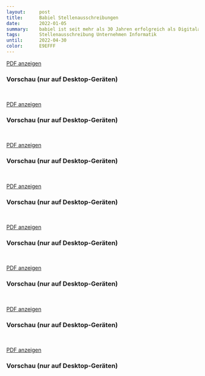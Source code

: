 ```yaml
---
layout:     post
title:      Babiel Stellenausschreibungen
date:       2022-01-05
summary:    babiel ist seit mehr als 30 Jahren erfolgreich als Digitalagentur in den Bereichen Onlinekommunikation und E-Commerce für namhafte Konzerne und öffentliche Auftraggeber tätig.
tags:		Stellenausschreibung Unternehmen Informatik
until:		2022-04-30
color:      E9EFFF
---
```

<a class="btn btn-primary" href="{{ site.url }}/attachments/Babiel_Anzeige_2020_Junior_PM.pdf">PDF anzeigen</a>

<h3>Vorschau (nur auf Desktop-Geräten)</h3>
<div class="d-none d-sm-block">
<object data="{{ site.url }}/attachments/Babiel_Anzeige_2020_Junior_PM.pdf" width="100%" height="800" type='application/pdf'></object>
</div>
<br>

<a class="btn btn-primary" href="{{ site.url }}/attachments/Babiel_Anzeige_2020_Werk_Lin_Ad.pdf">PDF anzeigen</a>
<h3>Vorschau (nur auf Desktop-Geräten)</h3>
<div class="d-none d-sm-block">
<object data="{{ site.url }}/attachments/Babiel_Anzeige_2020_Werk_Lin_Ad.pdf" width="100%" height="1010" type='application/pdf'></object>
</div>
<br>

<a class="btn btn-primary" href="{{ site.url }}/attachments/Babiel_Anzeige_2021_Junior_Full_Stack_Dev.pdf">PDF anzeigen</a>
<h3>Vorschau (nur auf Desktop-Geräten)</h3>
<div class="d-none d-sm-block">
<object data="{{ site.url }}/attachments/Babiel_Anzeige_2021_Junior_Full_Stack_Dev.pdf" width="100%" height="1010" type='application/pdf'></object>
</div>
<br>

<a class="btn btn-primary" href="{{ site.url }}/attachments/Babiel_Anzeige_2021_Junior_Jav_Dev.pdf">PDF anzeigen</a>
<h3>Vorschau (nur auf Desktop-Geräten)</h3>
<div class="d-none d-sm-block">
<object data="{{ site.url }}/attachments/Babiel_Anzeige_2021_Junior_Jav_Dev.pdf" width="100%" height="1010" type='application/pdf'></object>
<br>

<a class="btn btn-primary" href="{{ site.url }}/attachments/Babiel_Anzeige_2021_Junior_Linux_Sys.pdf">PDF anzeigen</a>
<h3>Vorschau (nur auf Desktop-Geräten)</h3>
<div class="d-none d-sm-block">
<object data="{{ site.url }}/attachments/Babiel_Anzeige_2021_Junior_Linux_Sys.pdf" width="100%" height="1010" type='application/pdf'></object>
</div>
<br>

<a class="btn btn-primary" href="{{ site.url }}/attachments/Babiel_Anzeige_2021_Junior_Soft_Eng.pdf">PDF anzeigen</a>
<h3>Vorschau (nur auf Desktop-Geräten)</h3>
<div class="d-none d-sm-block">
<object data="{{ site.url }}/attachments/Babiel_Anzeige_2021_Junior_Soft_Eng.pdf" width="100%" height="1010" type='application/pdf'></object>
</div>
<br>

<a class="btn btn-primary" href="{{ site.url }}/attachments/Babiel_Anzeige_2021_Werk_Java.pdf">PDF anzeigen</a>
<h3>Vorschau (nur auf Desktop-Geräten)</h3>
<div class="d-none d-sm-block">
<object data="{{ site.url }}/attachments/Babiel_Anzeige_2021_Werk_Java.pdf" width="100%" height="1010" type='application/pdf'></object>
</div>
<br>

<a class="btn btn-primary" href="{{ site.url }}/attachments/Babiel_Anzeige_2021_Werk_Quali.pdf">PDF anzeigen</a>
<h3>Vorschau (nur auf Desktop-Geräten)</h3>
<div class="d-none d-sm-block">
<object data="{{ site.url }}/attachments/Babiel_Anzeige_2021_Werk_Quali.pdf" width="100%" height="1010" type='application/pdf'></object>
</div>